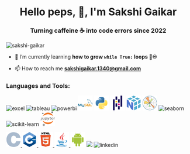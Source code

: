<h1 align="center">Hello peps, 👋, I'm Sakshi Gaikar</h1>
<h3 align="center">Turning caffeine ☕ into code errors since 2022</h3>

<p align="left"> <img src="https://komarev.com/ghpvc/?username=sakshi-gaikar&label=Profile%20views&color=0e75b6&style=flat" alt="sakshi-gaikar" /> </p>

- 🌱 I’m currently learning **how to grow `while True:` loops 🌱♾️**

- 📫 How to reach me **sakshigaikar.1340@gmail.com**


<p align="left">
</p>

<h3 align="left">Languages and Tools:</h3>
<p align="left"> 

<img src="https://img.icons8.com/color/48/000000/microsoft-excel-2019--v1.png" alt="excel" width="40" height="40"/>
<img src="https://upload.wikimedia.org/wikipedia/commons/4/4b/Tableau_Logo.png" alt="tableau" width="70" height="40"/>
<img src="https://upload.wikimedia.org/wikipedia/commons/c/cf/New_Power_BI_Logo.svg" alt="powerbi" width="40" height="40"/>


<img src="https://raw.githubusercontent.com/devicons/devicon/master/icons/mysql/mysql-original-wordmark.svg" alt="sql" width="40" height="40"/>

<!-- Python -->
<img src="https://raw.githubusercontent.com/devicons/devicon/master/icons/python/python-original.svg" alt="python" width="40" height="40"/>

<!-- Pandas -->
<img src="https://raw.githubusercontent.com/devicons/devicon/2ae2a900d2f041da66e950e4d48052658d850630/icons/pandas/pandas-original.svg" alt="pandas" width="40" height="40"/>

<!-- NumPy -->
<img src="https://raw.githubusercontent.com/devicons/devicon/master/icons/numpy/numpy-original.svg" alt="numpy" width="40" height="40"/>

<!-- Matplotlib -->
<img src="https://raw.githubusercontent.com/devicons/devicon/master/icons/matplotlib/matplotlib-original.svg" alt="matplotlib" width="40" height="40"/>

<!-- Seaborn -->
<img src="https://seaborn.pydata.org/_static/logo-wide-lightbg.svg" alt="seaborn" width="80" height="40"/>

<!-- Scikit-learn -->
<img src="https://upload.wikimedia.org/wikipedia/commons/0/05/Scikit_learn_logo_small.svg" alt="scikit-learn" width="40" height="40"/>

<!-- Jupyter -->
<img src="https://raw.githubusercontent.com/devicons/devicon/master/icons/jupyter/jupyter-original-wordmark.svg" alt="jupyter" width="40" height="40"/>






 <a href="https://www.cprogramming.com/" target="_blank" rel="noreferrer"> <img src="https://raw.githubusercontent.com/devicons/devicon/master/icons/c/c-original.svg" alt="c" width="40" height="40"/> </a> 
<a href="https://www.w3schools.com/cpp/" target="_blank" rel="noreferrer"> <img src="https://raw.githubusercontent.com/devicons/devicon/master/icons/cplusplus/cplusplus-original.svg" alt="cplusplus" width="40" height="40"/> </a>
 <a href="https://www.w3.org/html/" target="_blank" rel="noreferrer"> <img src="https://raw.githubusercontent.com/devicons/devicon/master/icons/html5/html5-original-wordmark.svg" alt="html5" width="40" height="40"/> </a> 
<a href="https://www.java.com" target="_blank" rel="noreferrer"> <img src="https://raw.githubusercontent.com/devicons/devicon/master/icons/java/java-original.svg" alt="java" width="40" height="40"/> </a>
<img src="https://raw.githubusercontent.com/devicons/devicon/master/icons/android/android-original.svg" alt="android" width="40" height="40"/>
<img src="https://skillicons.dev/icons?i=github" />
<img src="https://cdn.jsdelivr.net/gh/devicons/devicon/icons/linkedin/linkedin-original.svg" alt="linkedin" width="40" height="40"/>
 
 

 
<br> </p>


